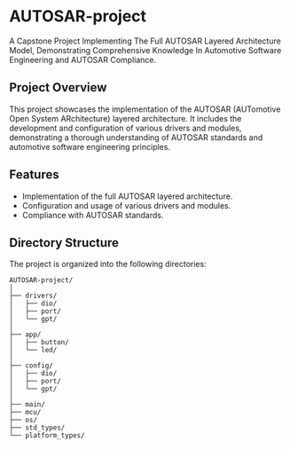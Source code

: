 # AUTOSAR-project

A Capstone Project Implementing The Full AUTOSAR Layered Architecture Model, Demonstrating Comprehensive Knowledge In Automotive Software Engineering and AUTOSAR Compliance.

## Project Overview

This project showcases the implementation of the AUTOSAR (AUTomotive Open System ARchitecture) layered architecture. It includes the development and configuration of various drivers and modules, demonstrating a thorough understanding of AUTOSAR standards and automotive software engineering principles.

## Features

- Implementation of the full AUTOSAR layered architecture.
- Configuration and usage of various drivers and modules.
- Compliance with AUTOSAR standards.

## Directory Structure

The project is organized into the following directories:

```plaintext
AUTOSAR-project/
│
├── drivers/
│   ├── dio/
│   ├── port/
│   └── gpt/
│
├── app/
│   ├── button/
│   └── led/
│
├── config/
│   ├── dio/
│   ├── port/
│   └── gpt/
│
├── main/
├── mcu/
├── os/
├── std_types/
└── platform_types/
